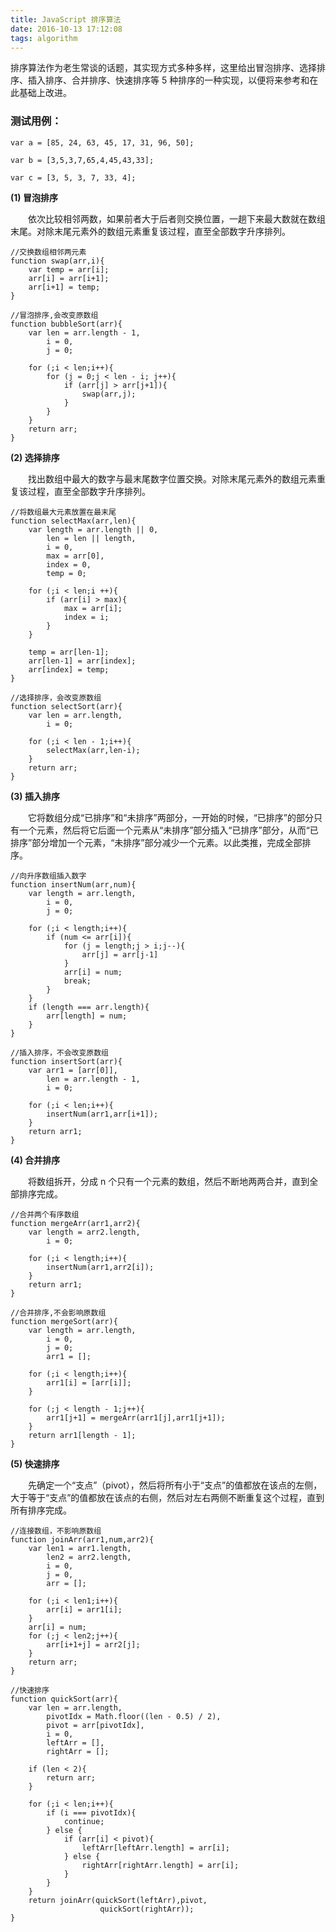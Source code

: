 ```yaml
---
title: JavaScript 排序算法
date: 2016-10-13 17:12:08
tags: algorithm
---
```


排序算法作为老生常谈的话题，其实现方式多种多样，这里给出冒泡排序、选择排序、插入排序、合并排序、快速排序等 5 种排序的一种实现，以便将来参考和在此基础上改进。

<!-- more -->

### 测试用例：

``` 
var a = [85, 24, 63, 45, 17, 31, 96, 50];
```

``` 
var b = [3,5,3,7,65,4,45,43,33];
```

``` 
var c = [3, 5, 3, 7, 33, 4];
```

**(1) 冒泡排序**

　　依次比较相邻两数，如果前者大于后者则交换位置，一趟下来最大数就在数组末尾。对除末尾元素外的数组元素重复该过程，直至全部数字升序排列。

```
//交换数组相邻两元素
function swap(arr,i){
    var temp = arr[i]; 
    arr[i] = arr[i+1];
    arr[i+1] = temp;
}

//冒泡排序,会改变原数组
function bubbleSort(arr){
    var len = arr.length - 1,
        i = 0,
        j = 0;

    for (;i < len;i++){
        for (j = 0;j < len - i; j++){
            if (arr[j] > arr[j+1]){
                swap(arr,j);
            }
        }
    }
    return arr;
} 
```

**(2) 选择排序**

　　找出数组中最大的数字与最末尾数字位置交换。对除末尾元素外的数组元素重复该过程，直至全部数字升序排列。

```
//将数组最大元素放置在最末尾
function selectMax(arr,len){
    var length = arr.length || 0,
        len = len || length,
        i = 0,
        max = arr[0],
        index = 0,
        temp = 0;
    
    for (;i < len;i ++){
        if (arr[i] > max){
            max = arr[i];
            index = i;
        }
    }

    temp = arr[len-1];
    arr[len-1] = arr[index];
    arr[index] = temp;		
}

//选择排序，会改变原数组
function selectSort(arr){
    var len = arr.length,
        i = 0;

    for (;i < len - 1;i++){
        selectMax(arr,len-i);
    }
    return arr;
}

```

**(3) 插入排序**

　　它将数组分成“已排序”和“未排序”两部分，一开始的时候，“已排序”的部分只有一个元素，然后将它后面一个元素从“未排序”部分插入“已排序”部分，从而“已排序”部分增加一个元素，“未排序”部分减少一个元素。以此类推，完成全部排序。

```
//向升序数组插入数字
function insertNum(arr,num){
    var length = arr.length,
        i = 0,
        j = 0;
    
    for (;i < length;i++){
        if (num <= arr[i]){
            for (j = length;j > i;j--){
                arr[j] = arr[j-1]
            }
            arr[i] = num;
            break;
        }
    }
    if (length === arr.length){
        arr[length] = num;
    }
}

//插入排序，不会改变原数组
function insertSort(arr){
    var arr1 = [arr[0]],
        len = arr.length - 1,
        i = 0;
    
    for (;i < len;i++){
        insertNum(arr1,arr[i+1]);
    }
    return arr1;
}
```
**(4) 合并排序**

　　将数组拆开，分成 n 个只有一个元素的数组，然后不断地两两合并，直到全部排序完成。

```
//合并两个有序数组
function mergeArr(arr1,arr2){
    var length = arr2.length,
        i = 0;

    for (;i < length;i++){
        insertNum(arr1,arr2[i]);
    }
    return arr1;
}

//合并排序,不会影响原数组
function mergeSort(arr){
    var length = arr.length,
        i = 0,
        j = 0;
        arr1 = [];
    
    for (;i < length;i++){
        arr1[i] = [arr[i]];
    }

    for (;j < length - 1;j++){
        arr1[j+1] = mergeArr(arr1[j],arr1[j+1]);
    }
    return arr1[length - 1];
}
```
**(5) 快速排序**

　　先确定一个“支点”（pivot），然后将所有小于“支点”的值都放在该点的左侧，大于等于“支点”的值都放在该点的右侧，然后对左右两侧不断重复这个过程，直到所有排序完成。

```
//连接数组，不影响原数组
function joinArr(arr1,num,arr2){
    var len1 = arr1.length,
        len2 = arr2.length,
        i = 0,
        j = 0,
        arr = [];
    
    for (;i < len1;i++){
        arr[i] = arr1[i];
    }
    arr[i] = num;
    for (;j < len2;j++){
        arr[i+1+j] = arr2[j];
    }
    return arr;
}

//快速排序
function quickSort(arr){
    var len = arr.length,
        pivotIdx = Math.floor((len - 0.5) / 2),
        pivot = arr[pivotIdx],
        i = 0,
        leftArr = [],
        rightArr = [];

    if (len < 2){
        return arr;
    }

    for (;i < len;i++){
        if (i === pivotIdx){
            continue;
        } else {
            if (arr[i] < pivot){
                leftArr[leftArr.length] = arr[i];
            } else {
                rightArr[rightArr.length] = arr[i];
            }
        }
    }
    return joinArr(quickSort(leftArr),pivot,
                    quickSort(rightArr));
}
```